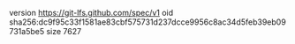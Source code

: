 version https://git-lfs.github.com/spec/v1
oid sha256:dc9f95c33f1581ae83cbf575731d237dcce9956c8ac34d5feb39eb09731a5be5
size 7627
